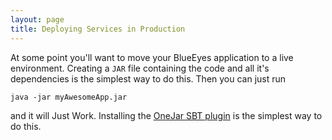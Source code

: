 ```yaml
---
layout: page
title: Deploying Services in Production
---
```


At some point you'll want to move your BlueEyes application to a live environment. Creating a `JAR` file containing the code and all it's dependencies is the simplest way to do this. Then you can just run

    java -jar myAwesomeApp.jar 
    
and it will Just Work. Installing the [OneJar SBT plugin](https://github.com/retronym/sbt-onejar/) is the simplest way to do this. 
